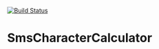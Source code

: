 [![Build Status](https://travis-ci.com/janosorcsik/SMSCharacterCalculator.svg?branch=master)](https://travis-ci.com/janosorcsik/SMSCharacterCalculator)

# SmsCharacterCalculator
